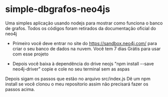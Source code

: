 # simple-dbgrafos-neo4js
Uma simples aplicação usando nodejs para mostrar como funciona o banco de grafos. Todos os códigos foram retirados da documentação oficial do neo4j


* Primeiro você deve entrar no site do https://sandbox.neo4j.com/ para criar o seu banco de dados na nuvem.
Você tem 7 dias
Grátis para usar com esse projeto

* Depois você baixa à dependência do drive neojs "npm install --save neo4j-driver" copie e cole no seu terminal sem as aspas

Depois sigam os passos que estão no arquivo src/index.js 
Dê um npm install se você clonou o meu repositorio assim não precisará fazer os passos acima.
